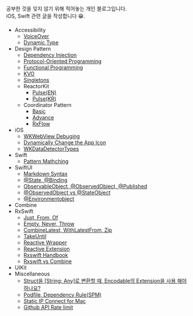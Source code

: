 공부한 것을 잊지 않기 위해 적어놓는 개인 블로그입니다.                             
iOS, Swift 관련 글을 작성합니다 😁.             
            
####             

* Accessibility
    * [VoiceOver](g3doc/tutorials/mnisft/beginners/index.md)          
    * [Dynamic Type](g3doc/tutorials/mnisft/pros/index.md)                         
* Design Pattern
    * [Dependency Injection](g3doc/tutorials/mnist/beginners/index.md)          
    * [Protocol-Oriented Programming](g3doc/tutorials/mnist/pros/index.md)                 
    * [Functional Programming](g3doc/tutorials/mnist/pros/index.md)                         
    * [KVO](g3doc/tutorials/mnist/pros/index.md)                                
    * [Singletons](g3doc/tutorials/mnist/pros/index.md)  
    * ReactorKit           
        * [Pulse(EN)](Design-Pattern/reactorkit-pulse-en.md)
        * [Pulse(KR)](Design-Pattern/reactorkit-pulse-kr.md)       
    * Coordinator Pattern          
        * [Basic](Design-Pattern/coordinator-pattern-basic.md)
        * [Advance](Design-Pattern/coordinator-pattern-advance.md)
        * [RxFlow](Design-Pattern/coordinator-pattern-rxflow.md)
* iOS                
    * [WKWebView Debuging](iOS/webviewinfo-from-safari.md)
    * [Dynamically Change the App Icon](iOS/dynamically-change-the-appIcon.md)     
    * [WKDataDetectorTypes](iOS/wkdatadetectortypes.md)   
* Swift    
    * [Pattern Mathching](Swift/swift-pattern-mathching.md)        
* SwiftUI                         
    * [Markdown Syntax](SwiftUI/markdown-syntax.md)           
    * [@State, @Binding](SwiftUI/state-binding.md)           
    * [ObservableObject, @ObservedObject, @Published](SwiftUI/observableobject-observedobject-published.md)     
    * [@ObservedObject vs @StateObject](SwiftUI/observed-state-object.md)     
    * [@Environmentobject](SwiftUI/environmentobject.md)                    
* Combine                   
* RxSwift 
    * [Just, From, Of](RxSwift/just-from-of.md)
    * [Empty, Never, Throw](RxSwift/empty-never-throw.md)
    * [CombineLatest, WithLatestFrom, Zip](RxSwift/combinelatest-withlatestfrom-zip.md)
    * [TakeUntil](RxSwift/takeuntil.md)            
    * [Reactive Wrapper](RxSwift/reactive-wrapper.md)
    * [Reactive Extension](RxSwift/reactive-extension.md)
    * [Rxswift Handbook](RxSwift/rxswift-handbook.md)
    * [Rxswift vs Combine](RxSwift/rxswift-vs-combine.md)
* UIKit
* Miscellaneous         
    * [Struct을 [String: Any]로 변환할 때, Encodable의 Extension을 사용 해야 하나요?](Miscellaneous/stringany-convert-encodable.md)
    * [Podfile, Dependency Rule(SPM)](Miscellaneous/podfile-dependency-rule.md)                                      
    * [Static IP Connect for Mac](Miscellaneous/static-ip-connect.md)                                                               
    * [Github API Rate limit](Miscellaneous/github-api-rate-limit.md)                                                                    



